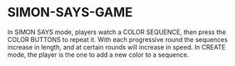 # SIMON-SAYS-GAME
In SIMON SAYS mode, players watch a COLOR SEQUENCE, then press the COLOR BUTTONS to repeat it. With each progressive round the sequences increase in length, and at certain rounds will increase in speed. In CREATE mode, the player is the one to add a new color to a sequence.

